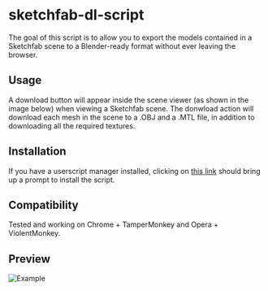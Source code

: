 sketchfab-dl-script
===================
The goal of this script is to allow you to export the models contained in a Sketchfab scene to a Blender-ready format without ever leaving the browser.  

Usage
---------------------
A download button will appear inside the scene viewer (as shown in the image below) when viewing a Sketchfab scene. The donwload action will download each mesh in the scene to a .OBJ and a .MTL file, in addition to downloading all the required textures.
  
Installation
---------------------
If you have a userscript manager installed, clicking on [this link](https://github.com/reinitialized/sketchfab-dl-script/raw/master/sketchfab-dl-script.user.js) should bring up a prompt to install the script. 

Compatibility
---------------------
Tested and working on Chrome + TamperMonkey and Opera + ViolentMonkey.  

Preview
---------------------
![Example](https://raw.githubusercontent.com/reinitialized/sketchfab-dl-script/master/sketchfabToBlender.png)
